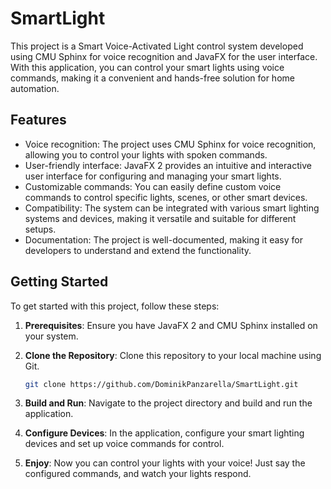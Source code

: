 # SmartLight

This project is a Smart Voice-Activated Light control system developed using CMU Sphinx for voice recognition and JavaFX for the user interface. With this application, you can control your smart lights using voice commands, making it a convenient and hands-free solution for home automation.

## Features

- Voice recognition: The project uses CMU Sphinx for voice recognition, allowing you to control your lights with spoken commands.
- User-friendly interface: JavaFX 2 provides an intuitive and interactive user interface for configuring and managing your smart lights.
- Customizable commands: You can easily define custom voice commands to control specific lights, scenes, or other smart devices.
- Compatibility: The system can be integrated with various smart lighting systems and devices, making it versatile and suitable for different setups.
- Documentation: The project is well-documented, making it easy for developers to understand and extend the functionality.

## Getting Started

To get started with this project, follow these steps:

1. **Prerequisites**: Ensure you have JavaFX 2 and CMU Sphinx installed on your system.

2. **Clone the Repository**: Clone this repository to your local machine using Git.

    ```bash
    git clone https://github.com/DominikPanzarella/SmartLight.git
    ```

3. **Build and Run**: Navigate to the project directory and build and run the application.

4. **Configure Devices**: In the application, configure your smart lighting devices and set up voice commands for control.

5. **Enjoy**: Now you can control your lights with your voice! Just say the configured commands, and watch your lights respond.

